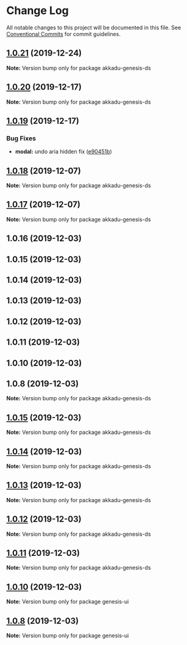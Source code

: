 # Change Log

All notable changes to this project will be documented in this file.
See [Conventional Commits](https://conventionalcommits.org) for commit guidelines.

## [1.0.21](https://github.com/codebender828/kiwi-ui/compare/akkadu-genesis-ds@1.0.20...akkadu-genesis-ds@1.0.21) (2019-12-24)

**Note:** Version bump only for package akkadu-genesis-ds





## [1.0.20](https://github.com/codebender828/kiwi-ui/compare/akkadu-genesis-ds@1.0.19...akkadu-genesis-ds@1.0.20) (2019-12-17)

**Note:** Version bump only for package akkadu-genesis-ds





## [1.0.19](https://github.com/codebender828/kiwi-ui/compare/akkadu-genesis-ds@1.0.18...akkadu-genesis-ds@1.0.19) (2019-12-17)


### Bug Fixes

* **modal:** undo aria hidden fix ([e90451b](https://github.com/codebender828/kiwi-ui/commit/e90451bf53bf7a7f8f8759ead31148881a139958))





## [1.0.18](https://github.com/codebender828/kiwi-ui/compare/akkadu-genesis-ds@1.0.17...akkadu-genesis-ds@1.0.18) (2019-12-07)

**Note:** Version bump only for package akkadu-genesis-ds





## [1.0.17](https://github.com/codebender828/kiwi-ui/compare/akkadu-genesis-ds@1.0.16...akkadu-genesis-ds@1.0.17) (2019-12-07)

**Note:** Version bump only for package akkadu-genesis-ds





## 1.0.16 (2019-12-03)



## 1.0.15 (2019-12-03)



## 1.0.14 (2019-12-03)



## 1.0.13 (2019-12-03)



## 1.0.12 (2019-12-03)



## 1.0.11 (2019-12-03)



## 1.0.10 (2019-12-03)



## 1.0.8 (2019-12-03)

**Note:** Version bump only for package akkadu-genesis-ds





## [1.0.15](https://github.com/codebender828/kiwi-ui/compare/v1.0.14...v1.0.15) (2019-12-03)

**Note:** Version bump only for package akkadu-genesis-ds





## [1.0.14](https://github.com/codebender828/kiwi-ui/compare/v1.0.13...v1.0.14) (2019-12-03)

**Note:** Version bump only for package akkadu-genesis-ds





## [1.0.13](https://github.com/codebender828/kiwi-ui/compare/v1.0.12...v1.0.13) (2019-12-03)

**Note:** Version bump only for package akkadu-genesis-ds





## [1.0.12](https://github.com/codebender828/kiwi-ui/compare/v1.0.11...v1.0.12) (2019-12-03)

**Note:** Version bump only for package akkadu-genesis-ds





## [1.0.11](https://github.com/codebender828/kiwi-ui/compare/v1.0.10...v1.0.11) (2019-12-03)

**Note:** Version bump only for package akkadu-genesis-ds





## [1.0.10](https://github.com/codebender828/kiwi-ui/compare/v1.0.9...v1.0.10) (2019-12-03)

**Note:** Version bump only for package genesis-ui





## [1.0.8](https://github.com/codebender828/kiwi-ui/compare/v1.0.7...v1.0.8) (2019-12-03)

**Note:** Version bump only for package genesis-ui
